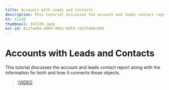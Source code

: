 ```yaml
---
title: Accounts with Leads and Contacts
description: This tutorial discusses the account and leads contact report along with the information for both and how it connects those objects.
kt: 11239
thumbnail: 347220.jpeg
exl-id: dc27ad9a-dd09-4662-8dfd-cb237d66c893
---
```

# Accounts with Leads and Contacts

This tutorial discusses the account and leads contact report along with the information for both and how it connects those objects.

>[!VIDEO](https://video.tv.adobe.com/v/347220/?quality=12&learn=on)
